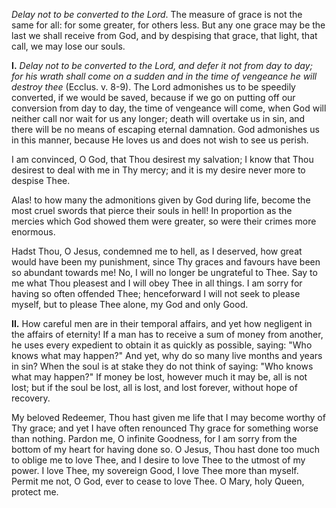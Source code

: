 
*Delay not to be converted to the Lord*. The measure of grace is not the same for all: for some greater, for others less. But any one grace may be the last we shall receive from God, and by despising that grace, that light, that call, we may lose our souls.

**I\.** *Delay not to be converted to the Lord, and defer it not from day to day; for his wrath shall come on a sudden and in the time of vengeance he will destroy thee* (Ecclus. v. 8-9). The Lord admonishes us to be speedily converted, if we would be saved, because if we go on putting off our conversion from day to day, the time of vengeance will come, when God will neither call nor wait for us any longer; death will overtake us in sin, and there will be no means of escaping eternal damnation. God admonishes us in this manner, because He loves us and does not wish to see us perish.

I am convinced, O God, that Thou desirest my salvation; I know that Thou desirest to deal with me in Thy mercy; and it is my desire never more to despise Thee.

Alas! to how many the admonitions given by God during life, become the most cruel swords that pierce their souls in hell! In proportion as the mercies which God showed them were greater, so were their crimes more enormous.

Hadst Thou, O Jesus, condemned me to hell, as I deserved, how great would have been my punishment, since Thy graces and favours have been so abundant towards me! No, I will no longer be ungrateful to Thee. Say to me what Thou pleasest and I will obey Thee in all things. I am sorry for having so often offended Thee; henceforward I will not seek to please myself, but to please Thee alone, my God and only Good.

**II\.** How careful men are in their temporal affairs, and yet how negligent in the affairs of eternity! If a man has to receive a sum of money from another, he uses every expedient to obtain it as quickly as possible, saying: \"Who knows what may happen?\" And yet, why do so many live months and years in sin? When the soul is at stake they do not think of saying: \"Who knows what may happen?\" If money be lost, however much it may be, all is not lost; but if the soul be lost, all is lost, and lost forever, without hope of recovery.

My beloved Redeemer, Thou hast given me life that I may become worthy of Thy grace; and yet I have often renounced Thy grace for something worse than nothing. Pardon me, O infinite Goodness, for I am sorry from the bottom of my heart for having done so. O Jesus, Thou hast done too much to oblige me to love Thee, and I desire to love Thee to the utmost of my power. I love Thee, my sovereign Good, I love Thee more than myself. Permit me not, O God, ever to cease to love Thee. O Mary, holy Queen, protect me.

